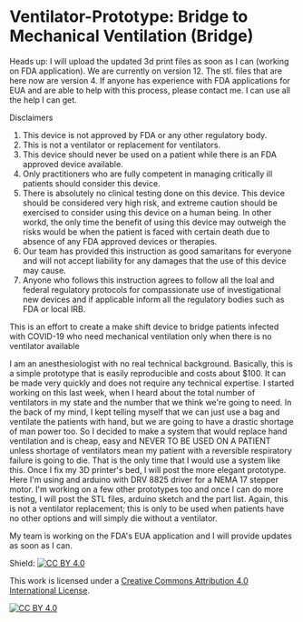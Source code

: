 # Ventilator-Prototype: Bridge to Mechanical Ventilation (Bridge)

Heads up: I will upload the updated 3d print files as soon as I can (working on FDA application). We are currently on version 12. The stl. files that are here now are version 4.
If anyone has experience with FDA applications for EUA and are able to help with this process, please contact me. I can use all the help I can get.

Disclaimers
1. This device is not approved by FDA or any other regulatory body.
2. This is not a ventilator or replacement for ventilators.
3. This device should never be used on a patient while there is an FDA approved device available.
4. Only practitioners who are fully competent in managing critically ill patients should consider this device.
5. There is absolutely no clinical testing done on this device. This device should be considered very high risk, and extreme caution should be exercised to consider using this device on a human being. In other workd, the only time the benefit of using this device may outweigh the risks would be when the patient is faced with certain death due to absence of any FDA approved devices or therapies.
6. Our team has provided this instruction as good samaritans for everyone and will not accept liability for any damages that the use of this device may cause.
7. Anyone who follows this instruction agrees to follow all the loal and federal regulatory protocols for compassionate use of investigational new devices and if applicable inform all the regulatory bodies such as FDA or local IRB.


This is an effort to create a make shift device to bridge patients infected with COVID-19 who need mechanical ventilation only when there is no ventilator available

I am an anesthesiologist with no real technical background.
Basically, this is a simple prototype that is easily reproducible and costs about $100. It can be made very quickly and does not require any technical expertise.
I started working on this last week, when I heard about the total number of ventilators in my state and the number that we think we're going to need. In the back of my mind, I kept telling myself that we can just use a bag and ventilate the patients with hand, but we are going to have a drastic shortage of man power too. So I decided to make a system that would replace hand ventilation and is cheap, easy and NEVER TO BE USED ON A PATIENT unless shortage of ventilators mean my patient with a reversible respiratory failure is going to die. That is the only time that I would use a system like this. 
Once I fix my 3D printer's bed, I will post the more elegant prototype. 
Here I'm using and arduino with DRV 8825 driver for a NEMA 17 stepper motor. 
I'm working on a few other prototypes too and once I can do more testing, I will post the STL files, arduino sketch and the part list.
Again, this is not a ventilator replacement; this is only to be used when patients have no other options and will simply die without a ventilator.

My team is working on the FDA's EUA application and I will provide updates as soon as I can.

Shield: [![CC BY 4.0][cc-by-shield]][cc-by]

This work is licensed under a [Creative Commons Attribution 4.0 International
License][cc-by].

[![CC BY 4.0][cc-by-image]][cc-by]

[cc-by]: http://creativecommons.org/licenses/by/4.0/
[cc-by-image]: https://i.creativecommons.org/l/by/4.0/88x31.png
[cc-by-shield]: https://img.shields.io/badge/License-CC%20BY%204.0-lightgrey.svg
